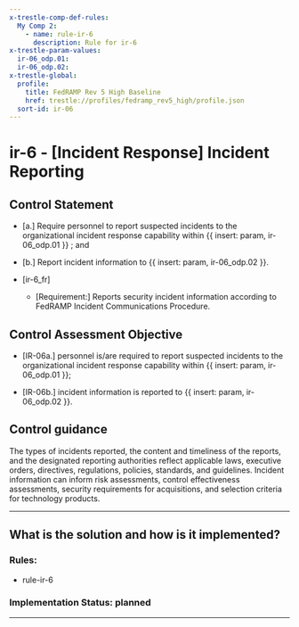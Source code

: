 ```yaml
---
x-trestle-comp-def-rules:
  My Comp 2:
    - name: rule-ir-6
      description: Rule for ir-6
x-trestle-param-values:
  ir-06_odp.01:
  ir-06_odp.02:
x-trestle-global:
  profile:
    title: FedRAMP Rev 5 High Baseline
    href: trestle://profiles/fedramp_rev5_high/profile.json
  sort-id: ir-06
---
```


# ir-6 - \[Incident Response\] Incident Reporting

## Control Statement

- \[a.\] Require personnel to report suspected incidents to the organizational incident response capability within {{ insert: param, ir-06_odp.01 }} ; and

- \[b.\] Report incident information to {{ insert: param, ir-06_odp.02 }}.

- \[ir-6_fr\]

  - \[Requirement:\] Reports security incident information according to FedRAMP Incident Communications Procedure.

## Control Assessment Objective

- \[IR-06a.\] personnel is/are required to report suspected incidents to the organizational incident response capability within {{ insert: param, ir-06_odp.01 }};

- \[IR-06b.\] incident information is reported to {{ insert: param, ir-06_odp.02 }}.

## Control guidance

The types of incidents reported, the content and timeliness of the reports, and the designated reporting authorities reflect applicable laws, executive orders, directives, regulations, policies, standards, and guidelines. Incident information can inform risk assessments, control effectiveness assessments, security requirements for acquisitions, and selection criteria for technology products.

______________________________________________________________________

## What is the solution and how is it implemented?

<!-- For implementation status enter one of: implemented, partial, planned, alternative, not-applicable -->

<!-- Note that the list of rules under ### Rules: is read-only and changes will not be captured after assembly to JSON -->

<!-- Add control implementation description here for control: ir-6 -->

### Rules:

  - rule-ir-6

### Implementation Status: planned

______________________________________________________________________
